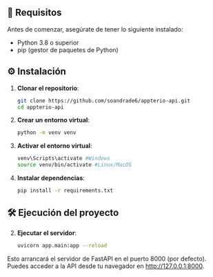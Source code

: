 ## 🚀 Requisitos

Antes de comenzar, asegúrate de tener lo siguiente instalado:

- Python 3.8 o superior
- pip (gestor de paquetes de Python)

## ⚙️ Instalación

1. **Clonar el repositorio**:
   ```bash
   git clone https://github.com/soandrade6/appterio-api.git
   cd appterio-api

2. **Crear un entorno virtual**:
   ```bash
   python -m venv venv


3. **Activar el entorno virtual**:
   ```bash
   venv\Scripts\activate #Windows
   source venv/bin/activate #Linux/MacOS


4. **Instalar dependencias**:
   ```bash
   pip install -r requirements.txt

## 🛠️ Ejecución del proyecto

2. **Ejecutar el servidor**:   
    ```bash
    uvicorn app.main:app --reload

Esto arrancará el servidor de FastAPI en el puerto 8000 (por defecto). Puedes acceder a la API desde tu navegador en http://127.0.0.1:8000.